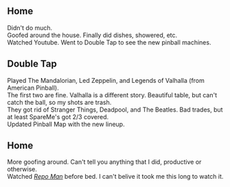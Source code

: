 ## Home
Didn't do much.  
Goofed around the house. Finally did dishes, showered, etc.  
Watched Youtube. Went to Double Tap to see the new pinball machines.  

## Double Tap
Played The Mandalorian, Led Zeppelin, and Legends of Valhalla (from American Pinball).  
The first two are fine. Valhalla is a different story. Beautiful table, but can't catch the ball, so my shots are trash.  
They got rid of Stranger Things, Deadpool, and The Beatles. Bad trades, but at least SpareMe's got 2/3 covered.  
Updated Pinball Map with the new lineup.  

## Home
More goofing around. Can't tell you anything that I did, productive or otherwise.  
Watched [_Repo Man_](https://en.wikipedia.org/wiki/Repo_Man_(film)) before bed. I can't belive it took me this long to watch it.  
